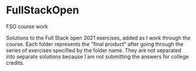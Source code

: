 # FullStackOpen
FSO course work

Solutions to the Full Stack open 2021 exercises, added as I work through the course. Each folder represents the "final product" after going through the series of exercises specified by the folder name. They are not separated into separate solutions because I am not submitting the answers for college credits.

